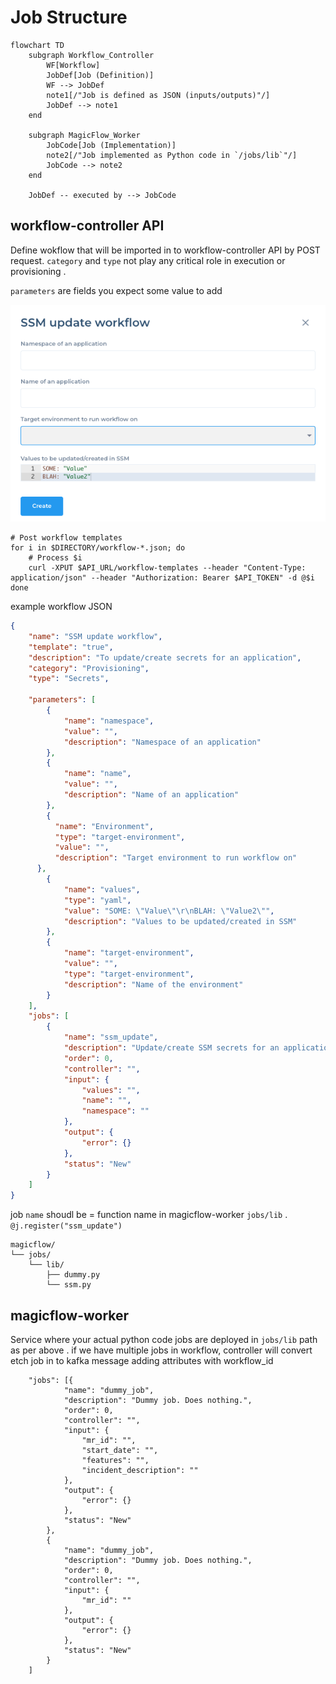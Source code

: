 # Job Structure

```mermaid
flowchart TD
    subgraph Workflow_Controller
        WF[Workflow]
        JobDef[Job (Definition)]
        WF --> JobDef
        note1[/"Job is defined as JSON (inputs/outputs)"/]
        JobDef --> note1
    end

    subgraph MagicFlow_Worker
        JobCode[Job (Implementation)]
        note2[/"Job implemented as Python code in `/jobs/lib`"/]
        JobCode --> note2
    end

    JobDef -- executed by --> JobCode
```

## workflow-controller API 

Define wokflow that will be imported in to workflow-controller API by POST request.  `category` and `type` not play any critical role in execution or provisioning . 

`parameters` are fields you expect some value to add 

![parameters as inputs](./../assets/ssm_update_window.png)


```
# Post workflow templates
for i in $DIRECTORY/workflow-*.json; do
    # Process $i
    curl -XPUT $API_URL/workflow-templates --header "Content-Type: application/json" --header "Authorization: Bearer $API_TOKEN" -d @$i
done
```

example workflow JSON 

```json
{
    "name": "SSM update workflow",
    "template": "true",
    "description": "To update/create secrets for an application",
    "category": "Provisioning",
    "type": "Secrets",

    "parameters": [
        {
            "name": "namespace",
            "value": "",
            "description": "Namespace of an application"
        },
        {
            "name": "name",
            "value": "",
            "description": "Name of an application"
        },
        {
          "name": "Environment",
          "type": "target-environment",
          "value": "",
          "description": "Target environment to run workflow on"
      },        
        {
            "name": "values",
            "type": "yaml",
            "value": "SOME: \"Value\"\r\nBLAH: \"Value2\"",
            "description": "Values to be updated/created in SSM"
        },
        {
            "name": "target-environment",
            "value": "",
            "type": "target-environment",
            "description": "Name of the environment"
        }
    ],
    "jobs": [
        {
            "name": "ssm_update",
            "description": "Update/create SSM secrets for an application",
            "order": 0,
            "controller": "",
            "input": {
                "values": "",
                "name": "",
                "namespace": ""
            },
            "output": {
                "error": {}
            },
            "status": "New"
        }
    ]
}
```

job `name` shoudl be = function name in magicflow-worker `jobs/lib` . `@j.register("ssm_update")`

```
magicflow/
└── jobs/
    └── lib/
        ├── dummy.py
        └── ssm.py

```

## magicflow-worker 

Service where your actual python code jobs are deployed in `jobs/lib` path as per above . 
if we have multiple jobs in workflow, controller will convert etch job in to kafka message adding attributes with workflow_id 

```
    "jobs": [{
            "name": "dummy_job",
            "description": "Dummy job. Does nothing.",
            "order": 0,
            "controller": "",
            "input": {
                "mr_id": "",
                "start_date": "",
                "features": "",
                "incident_description": ""
            },
            "output": {
                "error": {}
            },
            "status": "New"
        },
        {
            "name": "dummy_job",
            "description": "Dummy job. Does nothing.",
            "order": 0,
            "controller": "",
            "input": {
                "mr_id": ""
            },
            "output": {
                "error": {}
            },
            "status": "New"
        }
    ]
```